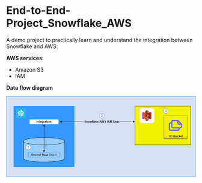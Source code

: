 # End-to-End-Project_Snowflake_AWS
A demo project to practically learn and understand the integration between Snowflake and AWS. 

**AWS services**: 

- Amazon S3
- IAM

**Data flow diagram**

![image](https://github.com/arvindjit03/End-to-End-Project_Snowflake_AWS/blob/main/Dataflow.png)


